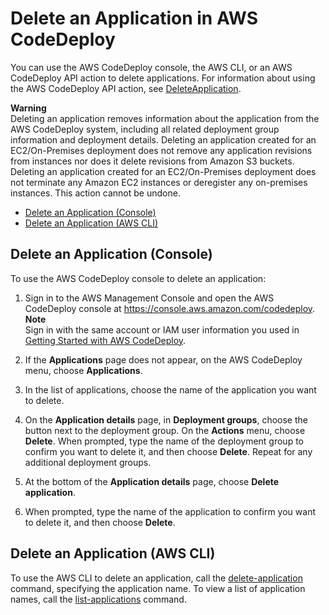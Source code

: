 # Delete an Application in AWS CodeDeploy<a name="applications-delete"></a>

You can use the AWS CodeDeploy console, the AWS CLI, or an AWS CodeDeploy API action to delete applications\. For information about using the AWS CodeDeploy API action, see [DeleteApplication](http://docs.aws.amazon.com/codedeploy/latest/APIReference/API_DeleteApplication.html)\.

**Warning**  
Deleting an application removes information about the application from the AWS CodeDeploy system, including all related deployment group information and deployment details\. Deleting an application created for an EC2/On\-Premises deployment does not remove any application revisions from instances nor does it delete revisions from Amazon S3 buckets\. Deleting an application created for an EC2/On\-Premises deployment does not terminate any Amazon EC2 instances or deregister any on\-premises instances\. This action cannot be undone\.


+ [Delete an Application \(Console\)](#applications-delete-console)
+ [Delete an Application \(AWS CLI\)](#applications-delete-cli)

## Delete an Application \(Console\)<a name="applications-delete-console"></a>

To use the AWS CodeDeploy console to delete an application:

1. Sign in to the AWS Management Console and open the AWS CodeDeploy console at [https://console\.aws\.amazon\.com/codedeploy](https://console.aws.amazon.com/codedeploy)\.
**Note**  
Sign in with the same account or IAM user information you used in [Getting Started with AWS CodeDeploy](getting-started-codedeploy.md)\.

1. If the **Applications** page does not appear, on the AWS CodeDeploy menu, choose **Applications**\. 

1. In the list of applications, choose the name of the application you want to delete\.

1. On the **Application details** page, in **Deployment groups**, choose the button next to the deployment group\. On the **Actions** menu, choose **Delete**\. When prompted, type the name of the deployment group to confirm you want to delete it, and then choose **Delete**\. Repeat for any additional deployment groups\.

1. At the bottom of the **Application details** page, choose **Delete application**\.

1. When prompted, type the name of the application to confirm you want to delete it, and then choose **Delete**\. 

## Delete an Application \(AWS CLI\)<a name="applications-delete-cli"></a>

To use the AWS CLI to delete an application, call the [delete\-application](http://docs.aws.amazon.com/cli/latest/reference/deploy/delete-application.html) command, specifying the application name\. To view a list of application names, call the [list\-applications](http://docs.aws.amazon.com/cli/latest/reference/deploy/list-applications.html) command\.